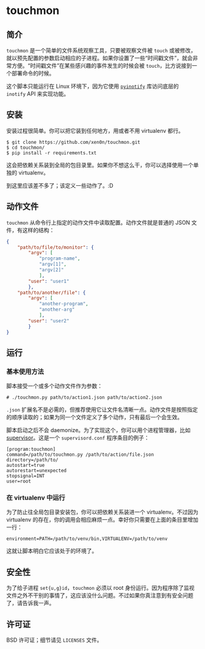 # touchmon

## 简介

`touchmon` 是一个简单的文件系统观察工具，只要被观察文件被 `touch` 或被修改，就以预先配置的参数启动相应的子进程。如果你设置了一些“时间戳文件”，就会非常方便。“时间戳文件”在某些感兴趣的事件发生的时候会被 `touch`，比方说接到一个部署命令的时候。

这个脚本只能运行在 Linux 环境下，因为它使用 [`pyinotify`](http://seb-m.github.io/pyinotify/) 库访问底层的 `inotify` API 来实现功能。


## 安装

安装过程很简单。你可以把它装到任何地方，用或者不用 virtualenv 都行。

    $ git clone https://github.com/xen0n/touchmon.git
    $ cd touchmon/
    $ pip install -r requirements.txt

这会把依赖关系装到全局的包目录里。如果你不想这么干，你可以选择使用一个单独的 virtualenv。

到这里应该差不多了；该定义一些动作了。:D


## 动作文件

`touchmon` 从命令行上指定的动作文件中读取配置。动作文件就是普通的 JSON 文件，有这样的结构：

```json
{
    "path/to/file/to/monitor": {
        "argv": [
            "program-name",
            "argv[1]",
            "argv[2]"
            ],
        "user": "user1"
        },
    "path/to/another/file": {
        "argv": [
            "another-program",
            "another-arg"
            ],
        "user": "user2"
        }
}
```


## 运行

### 基本使用方法

脚本接受一个或多个动作文件作为参数：

    # ./touchmon.py path/to/action1.json path/to/action2.json

`.json` 扩展名不是必需的，但推荐使用它让文件名清晰一点。动作文件是按照指定的顺序读取的；如果为同一个文件定义了多个动作，只有最后一个会生效。

脚本启动之后不会 daemonize。为了实现这个，你可以用个进程管理器，比如 [supervisor](http://supervisord.org/)。这是一个 `supervisord.conf` 程序条目的例子：

    [program:touchmon]
    command=/path/to/touchmon.py /path/to/action/file.json
    directory=/path/to/
    autostart=true
    autorestart=unexpected
    stopsignal=INT
    user=root


### 在 virtualenv 中运行

为了防止往全局包目录安装包，你可以把依赖关系装进一个 virtualenv。不过因为 virtualenv 的存在，你的调用会相应麻烦一点。幸好你只需要在上面的条目里增加一行：

    environment=PATH=/path/to/venv/bin,VIRTUALENV=/path/to/venv

这就让脚本明白它应该处于的环境了。


## 安全性

为了给子进程 `set{u,g}id`，`touchmon` 必须以 root 身份运行。因为程序除了监视文件之外不干别的事情了，这应该没什么问题。不过如果你真注意到有安全问题了，请告诉我一声。


## 许可证

BSD 许可证；细节请见 `LICENSES` 文件。


<!-- vim:set ai et ts=4 sw=4 sts=4 fenc=utf-8 syn=markdown: -->
